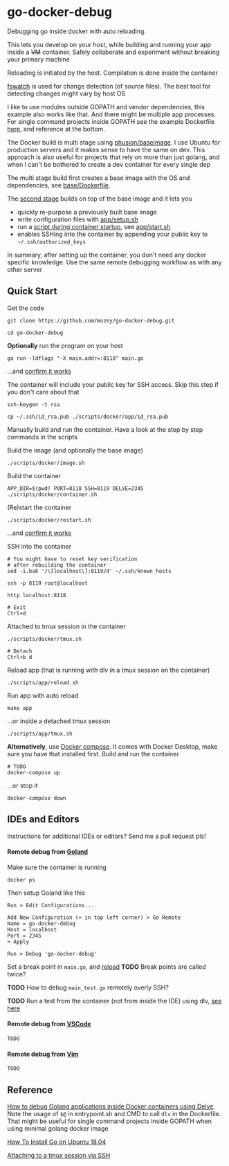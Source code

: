 # go-docker-debug

Debugging go inside docker with auto reloading.

This lets you develop on your host, 
while building and running your app inside a <s>VM</s> container.
Safely collaborate and experiment without breaking your primary machine 

Reloading is initiated by the host. Compilation is done inside the container

[fswatch](https://github.com/emcrisostomo/fswatch)
is used for change detection (of source files). 
The best tool for detecting changes might vary by host OS

I like to use modules outside GOPATH and vendor dependencies,
this example also works like that. And there might be multiple app processes.
For single command projects inside GOPATH see the example Dockerfile
[here](https://blog.golang.org/docker), and reference at the bottom.

The Docker build is multi stage using 
[phusion/baseimage](https://github.com/phusion/baseimage-docker).
I use Ubuntu for production servers and it makes sense to have the same on dev.
This approach is also useful for projects that rely on more than just golang,
and when I can't be bothered to create a dev container for every single dep

The multi stage build first creates a base image with the OS and dependencies,
see [base/Dockerfile](https://github.com/mozey/go-docker-debug/blob/master/docker/base/Dockerfile).

The [second stage](https://github.com/mozey/go-docker-debug/blob/master/docker/app/Dockerfile) 
builds on top of the base image and it lets you
- quickly re-purpose a previously built base image
- write configuration files with [app/setup.sh](https://github.com/mozey/go-docker-debug/blob/master/docker/app/setup.sh) 
- run a [script during container startup](https://github.com/phusion/baseimage-docker#running-scripts-during-container-startup),
see [app/start.sh](https://github.com/mozey/go-docker-debug/blob/master/docker/app/start.sh)
- enables SSHing into the container 
by appending your public key to `~/.ssh/authorized_keys`

In summary, after setting up the container, 
you don't need any docker specific knowledge.
Use the same remote debugging workflow as with any other server    

## Quick Start

Get the code
    
    git clone https://github.com/mozey/go-docker-debug.git
    
    cd go-docker-debug
    
**Optionally** run the program on your host

    go run -ldflags "-X main.addr=:8118" main.go

...and [confirm it works](http://localhost:8118)
    
The container will include your public key for SSH access.
Skip this step if you don't care about that

    ssh-keygen -t rsa
        
    cp ~/.ssh/id_rsa.pub ./scripts/docker/app/id_rsa.pub
    
Manually build and run the container. 
Have a look at the step by step commands in the scripts

Build the image (and optionally the base image) 

    ./scripts/docker/image.sh
    
Build the container
    
    APP_DIR=$(pwd) PORT=8118 SSH=8119 DELVE=2345 ./scripts/docker/container.sh
    
(Re)start the container
    
    ./scripts/docker/restart.sh
    
...and [confirm it works](http://localhost:8118)
    
SSH into the container

    # You might have to reset key verification 
    # after rebuilding the container
    sed -i.bak '/\[localhost\]:8119/d' ~/.ssh/known_hosts
    
    ssh -p 8119 root@localhost
    
    http localhost:8118

    # Exit
    Ctrl+d
    
Attached to tmux session in the container

    ./scripts/docker/tmux.sh
    
    # Detach
    Ctrl+b d
    
Reload app (that is running with dlv in a tmux session on the container)
    
    ./scripts/app/reload.sh
    
Run app with auto reload

    make app
    
...or inside a detached tmux session

    ./scripts/app/tmux.sh    
        
**Alternatively**, 
use [Docker compose](https://docs.docker.com/compose/install).
It comes with Docker Desktop, make sure you have that installed first.
Build and run the container 
    
    # TODO
    docker-compose up

...or stop it

    docker-compose down
    
## IDEs and Editors

Instructions for additional IDEs or editors? 
Send me a pull request pls!
    
#### Remote debug from [Goland](https://www.jetbrains.com/go/)

Make sure the container is running

    docker ps

Then setup Goland like this

    Run > Edit Configurations...
    
    Add New Configuration (+ in top left corner) > Go Remote
    Name = go-docker-debug
    Host = localhost
    Port = 2345
    > Apply
    
    Run > Debug 'go-docker-debug'
    
Set a break point in `main.go`,
and [reload](http://localhost:8118) 
**TODO** Break points are called twice?

**TODO** How to debug `main_test.go` remotely overly SSH?

**TODO** Run a test from the container (not from inside the IDE) using dlv,
[see here](https://stackoverflow.com/a/43403880/639133)

#### Remote debug from [VSCode](https://code.visualstudio.com/)

    TODO
    
#### Remote debug from [Vim](https://www.vim.org/)
    
    TODO

## Reference

[How to debug Golang applications inside Docker containers using Delve](https://mikemadisonweb.github.io/2018/06/14/go-remote-debug/).
Note the usage of `$@` in entrypoint.sh and CMD to call `dlv` in the Dockerfile.
That might be useful for single command projects inside GOPATH
when using minimal golang docker image

[How To Install Go on Ubuntu 18.04](https://www.digitalocean.com/community/tutorials/how-to-install-go-on-ubuntu-18-04)

[Attaching to a tmux session via SSH](https://superuser.com/a/912400/537059)